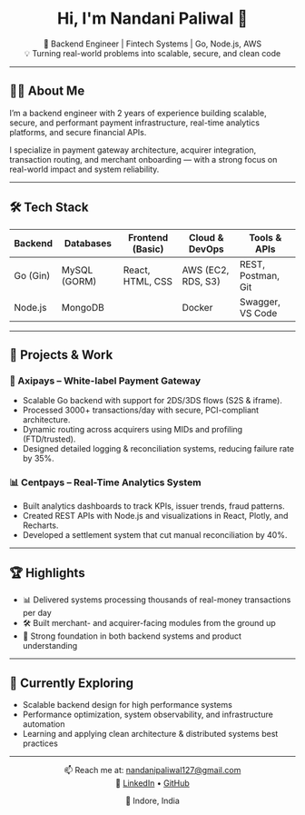 <h1 align="center">Hi, I'm Nandani Paliwal 👋</h1>

<p align="center">
  🚀 Backend Engineer | Fintech Systems | Go, Node.js, AWS<br>
  💡 Turning real-world problems into scalable, secure, and clean code
</p>

---

## 👩‍💻 About Me

I’m a backend engineer with 2 years of experience building scalable, secure, and performant payment infrastructure, real-time analytics platforms, and secure financial APIs. 

I specialize in payment gateway architecture, acquirer integration, transaction routing, and merchant onboarding — with a strong focus on real-world impact and system reliability.

---

## 🛠 Tech Stack

| Backend     | Databases       | Frontend (Basic) | Cloud & DevOps       | Tools & APIs       |
|-------------|------------------|------------------|-----------------------|---------------------|
| Go (Gin)    | MySQL (GORM)     | React, HTML, CSS | AWS (EC2, RDS, S3)    | REST, Postman, Git  |
| Node.js     | MongoDB          |                  | Docker                | Swagger, VS Code    |

---

## 🚀 Projects & Work

### 🏦 Axipays – White-label Payment Gateway
- Scalable Go backend with support for 2DS/3DS flows (S2S & iframe).
- Processed 3000+ transactions/day with secure, PCI-compliant architecture.
- Dynamic routing across acquirers using MIDs and profiling (FTD/trusted).
- Designed detailed logging & reconciliation systems, reducing failure rate by 35%.

### 📊 Centpays – Real-Time Analytics System
- Built analytics dashboards to track KPIs, issuer trends, fraud patterns.
- Created REST APIs with Node.js and visualizations in React, Plotly, and Recharts.
- Developed a settlement system that cut manual reconciliation by 40%.

---

## 🏆 Highlights

- 📊 Delivered systems processing thousands of real-money transactions per day  
- 🛠️ Built merchant- and acquirer-facing modules from the ground up  
- 🧠 Strong foundation in both backend systems and product understanding

---

## 🌱 Currently Exploring

- Scalable backend design for high performance systems
- Performance optimization, system observability, and infrastructure automation
- Learning and applying clean architecture & distributed systems best practices

---

<p align="center">
  📫 Reach me at: <a href="mailto:nandanipaliwal127@gmail.com">nandanipaliwal127@gmail.com</a><br>
  🔗 <a href="https://www.linkedin.com/in/nandani-paliwal-2757071b4/">LinkedIn</a> • <a href="https://github.com/Nandani127/Nandani127">GitHub</a><br>
  <p align="center">📍 Indore, India</p>
</p>
